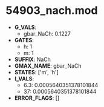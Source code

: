 # 54903_nach.mod

- **G_VALS**:
  - gbar_NaCh: 0.1227
- **GATES**:
  - h: 1
  - m: 1
- **SUFFIX**: NaCh
- **GMAX_NAME**: gbar_NaCh
- **STATES**: ['m', 'h']
- **I_VALS**:
  - 6.3: 0.0005640351378101844
  - 37: 0.0005640351378101844
- **ERROR_FLAGS**: []
